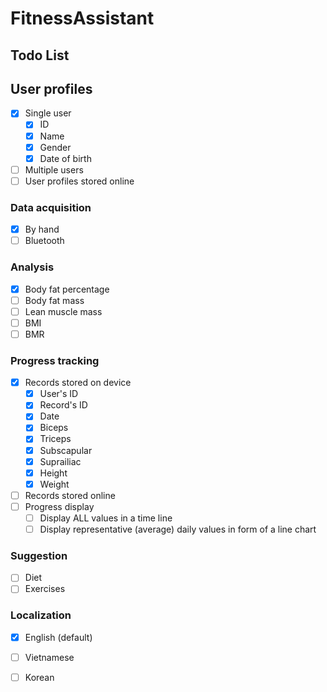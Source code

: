 # FitnessAssistant
## Todo List

## User profiles
* [x] Single user
   * [x] ID
   * [x] Name
   * [x] Gender
   * [x] Date of birth
* [ ] Multiple users
* [ ] User profiles stored online

### Data acquisition
* [x] By hand
* [ ] Bluetooth

### Analysis
* [x] Body fat percentage
* [ ] Body fat mass
* [ ] Lean muscle mass
* [ ] BMI
* [ ] BMR

### Progress tracking
* [x] Records stored on device
   * [x] User's ID
   * [x] Record's ID
   * [x] Date
   * [x] Biceps   
   * [x] Triceps
   * [x] Subscapular
   * [x] Suprailiac
   * [x] Height
   * [x] Weight
* [ ] Records stored online
* [ ] Progress display
   * [ ] Display ALL values in a time line
   * [ ] Display representative (average) daily values in form of a line chart

### Suggestion
* [ ] Diet
* [ ] Exercises 

### Localization
* [x] English (default)
* [ ] Vietnamese
* [ ] Korean

